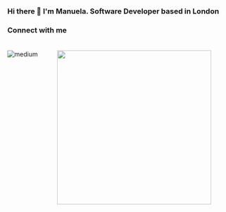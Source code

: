 ### Hi there 👋 I'm Manuela. Software Developer based in London

<h3 align='left'>
    Connect with me<br/><br/>
</h3>
<p align='left'>
    <a href="https://www.linkedin.com/in/elena-manuela-redinciuc-828a4625/" target="_blank">
       <img align="left" alt="medium" src="https://img.shields.io/badge/LinkedIn-0077B5?style=for-the-badge&logo=linkedin&logoColor=white" />
    </a>
</p>
<p align='center'>
  <a href="#"><img src="https://github-readme-stats.vercel.app/api?username=ManuelaRE&show_icons=true&count_private=true&theme=dracula" width="350"></a>
</p>
<!--
**ManuelaRE/ManuelaRE** is a ✨ _special_ ✨ repository because its `README.md` (this file) appears on your GitHub profile.

Here are some ideas to get you started:

- 🔭 I’m currently working on ...
- 🌱 I’m currently learning ...
- 👯 I’m looking to collaborate on ...
- 🤔 I’m looking for help with ...
- 💬 Ask me about ...
- 📫 How to reach me: ...
- 😄 Pronouns: ...
- ⚡ Fun fact: ...
-->
